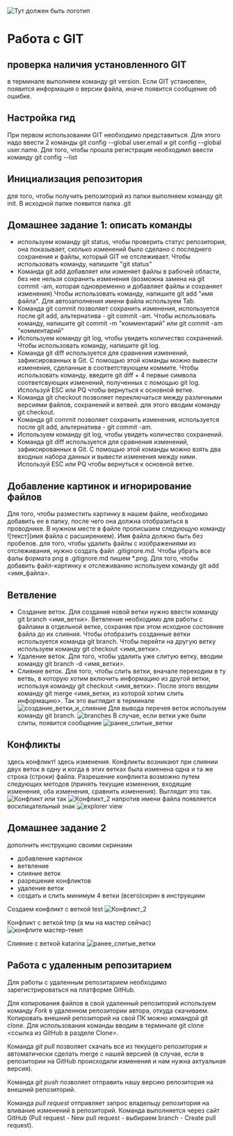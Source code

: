 ![Тут должен быть логотип](git-logo.png)
# Работа с GIT 
## проверка наличия установленного GIT

в терминале выполняем команду git version. Если GIT установлен, появится информация о версии файла, иначе появится сообщение об ошибке. 
## Настройка гид
При первом использовании GIT необходимо представиться. Для этого надо ввести 2 команды git config --global user.email и git config --global user.name.
Для того, чтобы прошла регистрация необходимл ввести команду git config --list
## Инициализация репозитория
для того, чтобы получить репозиторий из папки выполняем команду git init. В исходной папке появится папка .git

## Домашнее задание 1: описать команды 
* используем команду git status, чтобы проверить статус репозитория, она показывает, сколько изменений было сделано с последнего сохранения и файлы, который GIT не отслеживает. Чтобы использовать команду, напишите "git status"
* Команда git add добавляет или изменяет файлы в рабочей области, без нее нельзя сохранить изменения (возможна замена на git commit -am, которая одновременно и добавляет файлы и сохраняет изменения).Чтобы использовать команду, напишите git add "имя файла". Для автозаполнения имени файла используем Tab.
* Команда git commit позволяет сохранить изменения, используется после git add, альтернатива - git commit -am. Чтобы использовать команду, напишите git commit -m "комментарий" или git commit -am "комментарий"
* Используем команду git log, чтобы увидеть количество сохранений. Чтобы использовать команду, напишите git log.
* Команда git diff используется для сравнения изменений, зафиксированных в Git. С помощью этой команды  можно вывести изменения, сделанные в соответствующем коммите. Чтобы использовать команду, введите git diff + 4 первые символа соответсвующих изменений, полученных с помощью git log. Используй ESC или PQ чтобы вернуться к основной ветке.
* Команда git checkout позволяет переключаться между различными версиями файлов, сохранений и ветвей. для этого вводим команду git checkout.
* Команда git commit позволяет сохранить изменения, используется после git add, альтернатива - git commit -am.
* Используем команду git log, чтобы увидеть количество сохранений.
* Команда git diff используется для сравнения изменений, зафиксированных в Git. С помощью этой команды  можно взять два входных набора данных и вывести изменения между ними. Используй ESC или PQ чтобы вернуться к основной ветке.

## Добавление картинок и игнорирование файлов
Для того, чтобы разместить картинку в нашем файле, необходимо добавить ее в папку, после чего она должна отобразиться в проводнике. В нужном месте в файле прописыаем следующую команду ![текст](имя файла с расширением). Имя файла должно быть без пробелов.
для того, чтобы удалить файлы с изображениями из отслеживания, нужно создать файл .gitignore.md. Чтобы убрать все фалы формата png в .gitignore.md пишем *.png.
Для того, чтобы добавить файл-картинку к отслеживанию используем команду git add <имя_файла>.
## Ветвление
* Создание веток. Для создания новой ветки нужно ввести команду git branch <имя_ветки>. Ветвление необходимо для работы с файлами в отдельной ветке, сохраняя при этом исходное состояние файла до их слияния. Чтобы отобразить созданные ветки используется команда git branch. Чтобы перейти на другую ветку используем команду git checkout <имя_ветки>.
* Удаление веток. Для того, чтобы удалить уже слитую ветку, вводим команду git branch -d <имя_ветки>. 
* Слияние веток. Для того, чтобы слить ветки, вначале переходим в ту ветвь, в которую хотим включить информацию из другой ветки, используя команду git checkout <имя_ветки>. После этого вводим команду git merge <имя_ветки, из которой хотим слить информацию>.
Так это выглядит в терминале
![создание_ветки_и_слияние](new_branch_and_merge.png)
Для вывода перечея веток используем команду git branch.
![branches](branches.png)
В случае, если ветки уже были слиты, появится сообщение
![ранее_слитые_ветки](merged_before.png)
## Конфликты
здесь конфликт!
здесь изменения.
Конфликты возникают при слиянии двух веток в одну и когда в этих ветках была изменена одна и та же строка (строки) файла. Разрешение конфликта возможно путем следующих методов (принять текущие изменения, входящие изменения, оба изменения, сравнить изменения). Выглядит это так.
![Конфликт](conflict.png)
или так
![Конфликт_2](conflict_2.png)
напротив имени файла появляется восклицательный знак
![explorer view](red.png)
## Домашнее задание 2
дополнить инструкцию своими скринами 
* добавление картинок
* ветвление
* слияние веток
* разрешение конфликтов
* удаление веток
* создать и слить минимум 4 ветки (всего)скрин в инструкциии

Создаем конфликт с веткой test
![Конфликт_2](conflict_2.png)

Конфликт с веткой tmp (а мы на мастер сейчас)
![конфлите мастер-темп](branch_tmp_conflict.png)

Слияние с веткой katarina
![ранее_слитые_ветки](merged_before.png)

## Работа с удаленным репозитарием
Для работы с удаленным репозитарием необходимо зарегистрироваться на платформе GitHub.

Для копирования файлов в свой удаленный репозиторий используем команду *Fork* в удаленном репозитории автора, откуда скачиваем.
Копировать внешний репозиторий на свой ПК можно командой git clone. Для использования команды вводим в терминале git clone <ссылка из GitHub в разделе Clone>.

Команда *git pull*  позволяет скачать все из текущего репозитория и автоматически сделать merge с нашей версией (в случае, если в репозитории на GitHub происходили изменения и нам нужна актуальная версия).

Команда *git push* позволяет отправить нашу версию репозитория на внешний репозиторий.

Команда *pull request* отправляет запрос владельцу репозитория на вливание изменений в репозиторий. Команда выполняется через сайт GitHub  (Pull request - New pull request - выбираем branch - Create pull request).
